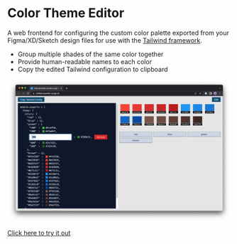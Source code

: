 # Color Theme Editor

A web frontend for configuring the custom color palette exported from your Figma/XD/Sketch design files for use with the [Tailwind framework](https://tailwindcss.com/docs/customizing-colors).

- Group multiple shades of the same color together
- Provide human-readable names to each color
- Copy the edited Tailwind configuration to clipboard

[![renaming green colors](/images/screenshot-renaming.png)](https://melted-powder.surge.sh/)

[Click here to try it out](https://melted-powder.surge.sh/)

